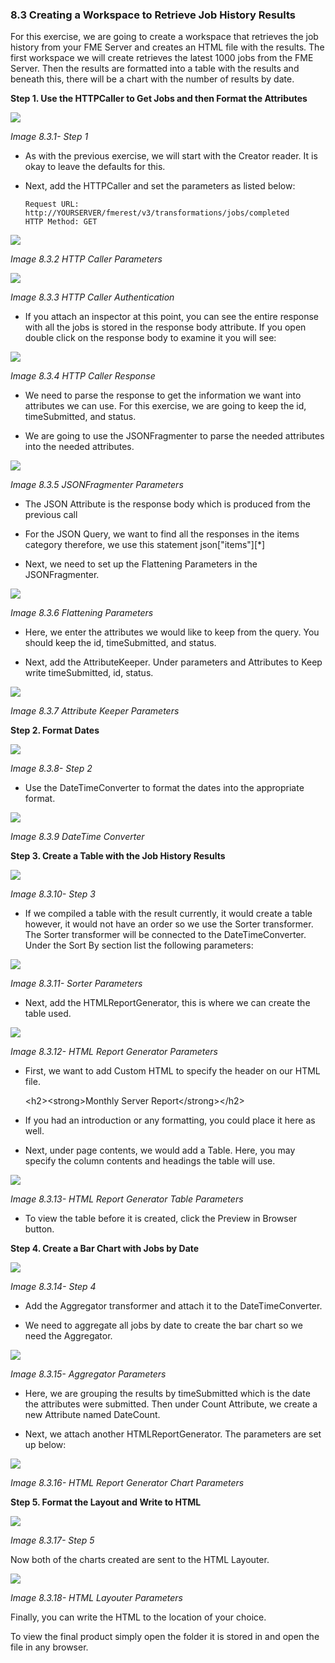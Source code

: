 ### 8.3 Creating a Workspace to Retrieve Job History Results

For this exercise, we are going to create a workspace that retrieves the
job history from your FME Server and creates an HTML file with the
results. The first workspace we will create retrieves the latest 1000
jobs from the FME Server. Then the results are formatted into a table
with the results and beneath this, there will be a chart with the number
of results by date.

**Step 1. Use the HTTPCaller to Get Jobs and then Format the
Attributes**

![](./Images/image8.3.1.Step1.png)

*Image 8.3.1- Step 1*

-   As with the previous exercise, we will start with the Creator
    reader. It is okay to leave the defaults for this.

-   Next, add the HTTPCaller and set the parameters as listed below:

        Request URL: http://YOURSERVER/fmerest/v3/transformations/jobs/completed
        HTTP Method: GET


![](./Images/image8.3.2.HTTPParam.png)

*Image 8.3.2 HTTP Caller Parameters*

![](./Images/image8.3.3.HTTPAuth.png)

*Image 8.3.3 HTTP Caller Authentication*

-   If you attach an inspector at this point, you can see the entire
    response with all the jobs is stored in the response body
    attribute. If you open double click on the response body to
    examine it you will see:

![](./Images/image8.3.4.HTTPResponse.png)

*Image 8.3.4 HTTP Caller Response*

-   We need to parse the response to get the information we want into
     attributes we can use. For this exercise, we are going to keep the
    id, timeSubmitted, and status.

<!-- -->

-   We are going to use the JSONFragmenter to parse the needed
    attributes into the needed attributes.

![](./Images/image8.3.5.JSONFrag.png)

*Image 8.3.5 JSONFragmenter Parameters*

-   The JSON Attribute is the response body which is produced from the
    previous call

-   For the JSON Query, we want to find all the responses in the items
    category therefore, we use this statement json\["items"\]\[\*\]

-   Next, we need to set up the Flattening Parameters in the
    JSONFragmenter.

![](./Images/image8.3.6.FlatParam.png)

*Image 8.3.6 Flattening Parameters*

-   Here, we enter the attributes we would like to keep from the query.
    You should keep the id, timeSubmitted, and status.

-   Next, add the AttributeKeeper. Under parameters and Attributes to
    Keep write timeSubmitted, id, status.

![](./Images/image8.3.7.AttKeep.png)

*Image 8.3.7 Attribute Keeper Parameters*

**Step 2. Format Dates**

![](./Images/image8.3.8.Step2.png)

*Image 8.3.8- Step 2*

-   Use the DateTimeConverter to format the dates into the appropriate
    format.

![](./Images/image8.3.9.DateTime.png)

*Image 8.3.9 DateTime Converter*

**Step 3. Create a Table with the Job History Results**

![](./Images/image8.3.10.Step3.png)

*Image 8.3.10- Step 3*

-   If we compiled a table with the result currently, it would create a
    table however, it would not have an order so we use the Sorter
    transformer. The Sorter transformer will be connected to the
    DateTimeConverter. Under the Sort By section list the following
    parameters:

![](./Images/image8.3.11.Sorter.png)

*Image 8.3.11- Sorter Parameters*

-   Next, add the HTMLReportGenerator, this is where we can create the
    table used.

![](./Images/image8.3.12.HTMLReportGen.png)

*Image 8.3.12- HTML Report Generator Parameters*

-   First, we want to add Custom HTML to specify the header on our HTML
    file.


    \<h2\>\<strong\>Monthly Server Report\</strong\>\</h2\>


-   If you had an introduction or any formatting, you could place it
    here as well.

-   Next, under page contents, we would add a Table. Here, you may
    specify the column contents and headings the table will use.

![](./Images/image8.3.13.HTMLTableParam.png)

*Image 8.3.13- HTML Report Generator Table Parameters*

-   To view the table before it is created, click the Preview in Browser
    button.

**Step 4. Create a Bar Chart with Jobs by Date**

![](./Images/image8.3.14.Step4.png)

*Image 8.3.14- Step 4*

-   Add the Aggregator transformer and attach it to the
    DateTimeConverter.

-   We need to aggregate all jobs by date to create the bar chart so we
    need the Aggregator.

![](./Images/image8.3.15.Aggregator.png)

*Image 8.3.15- Aggregator Parameters*

-   Here, we are grouping the results by timeSubmitted which is the date
    the attributes were submitted. Then under Count Attribute, we
    create a new Attribute named DateCount.

-   Next, we attach another HTMLReportGenerator. The parameters are set
    up below:

![](./Images/image8.3.16.png)

*Image 8.3.16- HTML Report Generator Chart Parameters*

**Step 5. Format the Layout and Write to HTML**

![](./Images/image8.3.17.Step5.png)

*Image 8.3.17- Step 5*

Now both of the charts created are sent to the HTML Layouter.

![](./Images/image8.3.18.HTMLLayouter.png)

*Image 8.3.18- HTML Layouter Parameters*

Finally, you can write the HTML to the location of your choice.

To view the final product simply open the folder it is stored in and
open the file in any browser.
